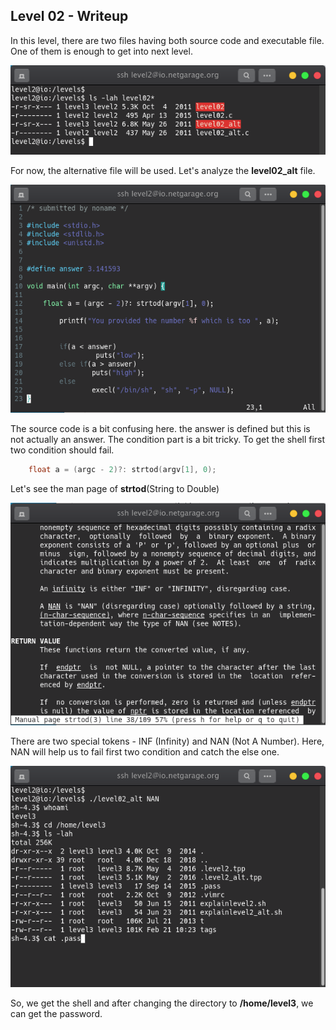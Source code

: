 ## Level 02 - Writeup

In this level, there are two files having both source code and executable file. One of them is enough to get into next level.

![level2](./image/files.png)

For now, the alternative file will be used.
Let's analyze the **level02_alt** file.

![level2_alt](./image/level2_alt.png)

The source code is a bit confusing here. the answer is defined but this is not actually an answer. The condition part is a bit tricky. To get the shell first two condition should fail.

```C
	float a = (argc - 2)?: strtod(argv[1], 0);
```
Let's see the man page of **strtod**(String to Double)

![manpage](./image/strtod.png)

There are two special tokens - INF (Infinity) and NAN (Not A Number). Here, NAN will help us to fail first two condition and catch the else one.

![access](./image/accessed.png)

So, we get the shell and after changing the directory to **/home/level3**, we can get the password.
